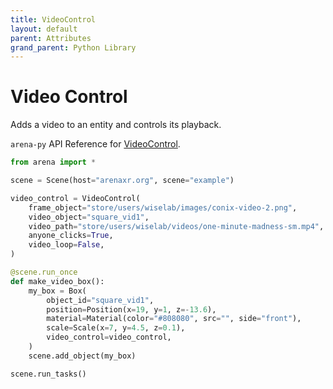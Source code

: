 ```yaml
---
title: VideoControl
layout: default
parent: Attributes
grand_parent: Python Library
---
```


# Video Control

Adds a video to an entity and controls its playback.

`arena-py` API Reference for [VideoControl](/content/python-api/attributes/video_control).

```python
from arena import *

scene = Scene(host="arenaxr.org", scene="example")

video_control = VideoControl(
    frame_object="store/users/wiselab/images/conix-video-2.png",
    video_object="square_vid1",
    video_path="store/users/wiselab/videos/one-minute-madness-sm.mp4",
    anyone_clicks=True,
    video_loop=False,
)

@scene.run_once
def make_video_box():
    my_box = Box(
        object_id="square_vid1",
        position=Position(x=19, y=1, z=-13.6),
        material=Material(color="#808080", src="", side="front"),
        scale=Scale(x=7, y=4.5, z=0.1),
        video_control=video_control,
    )
    scene.add_object(my_box)

scene.run_tasks()
```
